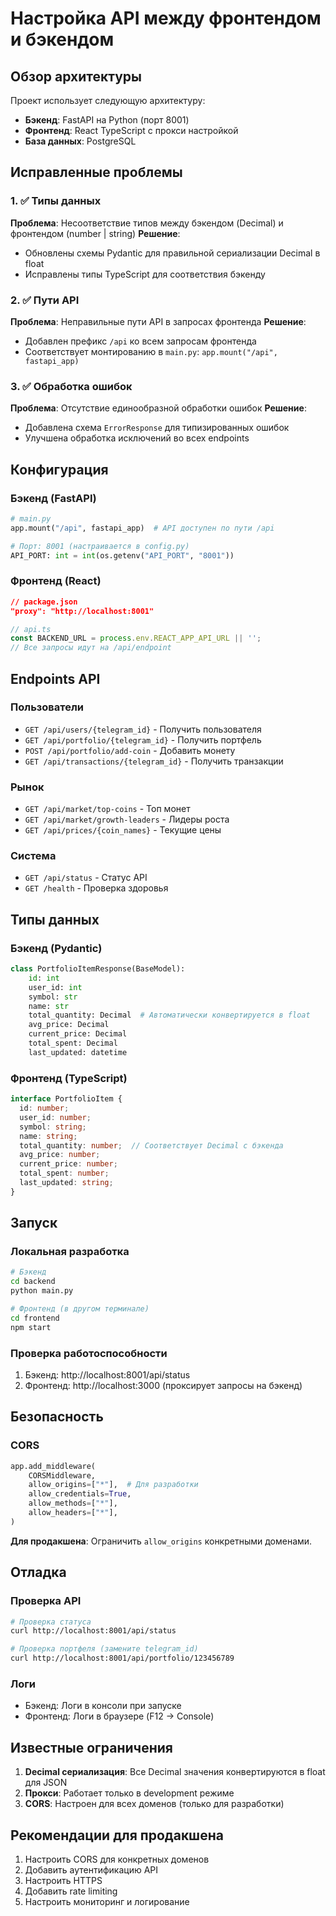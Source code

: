 # Настройка API между фронтендом и бэкендом

## Обзор архитектуры

Проект использует следующую архитектуру:
- **Бэкенд**: FastAPI на Python (порт 8001)
- **Фронтенд**: React TypeScript с прокси настройкой
- **База данных**: PostgreSQL

## Исправленные проблемы

### 1. ✅ Типы данных
**Проблема**: Несоответствие типов между бэкендом (Decimal) и фронтендом (number | string)
**Решение**: 
- Обновлены схемы Pydantic для правильной сериализации Decimal в float
- Исправлены типы TypeScript для соответствия бэкенду

### 2. ✅ Пути API
**Проблема**: Неправильные пути API в запросах фронтенда
**Решение**: 
- Добавлен префикс `/api` ко всем запросам фронтенда
- Соответствует монтированию в `main.py`: `app.mount("/api", fastapi_app)`

### 3. ✅ Обработка ошибок
**Проблема**: Отсутствие единообразной обработки ошибок
**Решение**:
- Добавлена схема `ErrorResponse` для типизированных ошибок
- Улучшена обработка исключений во всех endpoints

## Конфигурация

### Бэкенд (FastAPI)
```python
# main.py
app.mount("/api", fastapi_app)  # API доступен по пути /api

# Порт: 8001 (настраивается в config.py)
API_PORT: int = int(os.getenv("API_PORT", "8001"))
```

### Фронтенд (React)
```json
// package.json
"proxy": "http://localhost:8001"
```

```typescript
// api.ts
const BACKEND_URL = process.env.REACT_APP_API_URL || '';
// Все запросы идут на /api/endpoint
```

## Endpoints API

### Пользователи
- `GET /api/users/{telegram_id}` - Получить пользователя
- `GET /api/portfolio/{telegram_id}` - Получить портфель
- `POST /api/portfolio/add-coin` - Добавить монету
- `GET /api/transactions/{telegram_id}` - Получить транзакции

### Рынок
- `GET /api/market/top-coins` - Топ монет
- `GET /api/market/growth-leaders` - Лидеры роста
- `GET /api/prices/{coin_names}` - Текущие цены

### Система
- `GET /api/status` - Статус API
- `GET /health` - Проверка здоровья

## Типы данных

### Бэкенд (Pydantic)
```python
class PortfolioItemResponse(BaseModel):
    id: int
    user_id: int
    symbol: str
    name: str
    total_quantity: Decimal  # Автоматически конвертируется в float
    avg_price: Decimal
    current_price: Decimal
    total_spent: Decimal
    last_updated: datetime
```

### Фронтенд (TypeScript)
```typescript
interface PortfolioItem {
  id: number;
  user_id: number;
  symbol: string;
  name: string;
  total_quantity: number;  // Соответствует Decimal с бэкенда
  avg_price: number;
  current_price: number;
  total_spent: number;
  last_updated: string;
}
```

## Запуск

### Локальная разработка
```bash
# Бэкенд
cd backend
python main.py

# Фронтенд (в другом терминале)
cd frontend
npm start
```

### Проверка работоспособности
1. Бэкенд: http://localhost:8001/api/status
2. Фронтенд: http://localhost:3000 (проксирует запросы на бэкенд)

## Безопасность

### CORS
```python
app.add_middleware(
    CORSMiddleware,
    allow_origins=["*"],  # Для разработки
    allow_credentials=True,
    allow_methods=["*"],
    allow_headers=["*"],
)
```

**Для продакшена**: Ограничить `allow_origins` конкретными доменами.

## Отладка

### Проверка API
```bash
# Проверка статуса
curl http://localhost:8001/api/status

# Проверка портфеля (замените telegram_id)
curl http://localhost:8001/api/portfolio/123456789
```

### Логи
- Бэкенд: Логи в консоли при запуске
- Фронтенд: Логи в браузере (F12 → Console)

## Известные ограничения

1. **Decimal сериализация**: Все Decimal значения конвертируются в float для JSON
2. **Прокси**: Работает только в development режиме
3. **CORS**: Настроен для всех доменов (только для разработки)

## Рекомендации для продакшена

1. Настроить CORS для конкретных доменов
2. Добавить аутентификацию API
3. Настроить HTTPS
4. Добавить rate limiting
5. Настроить мониторинг и логирование
